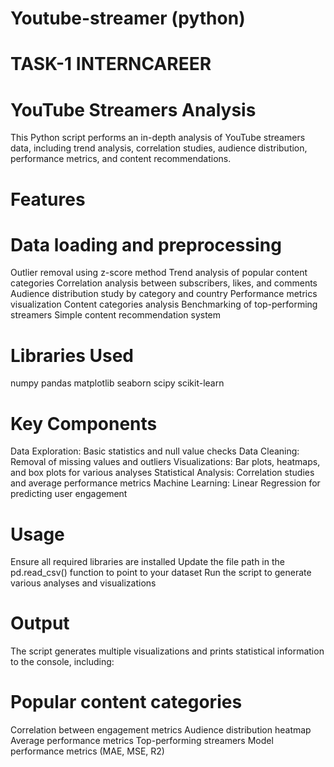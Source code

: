 # Youtube-streamer (python)
# TASK-1 INTERNCAREER 
# YouTube Streamers Analysis
This Python script performs an in-depth analysis of YouTube streamers data, including trend analysis, correlation studies, audience distribution, performance metrics, and content recommendations.
# Features

# Data loading and preprocessing
Outlier removal using z-score method
Trend analysis of popular content categories
Correlation analysis between subscribers, likes, and comments
Audience distribution study by category and country
Performance metrics visualization
Content categories analysis
Benchmarking of top-performing streamers
Simple content recommendation system

# Libraries Used
numpy
pandas
matplotlib
seaborn
scipy
scikit-learn

# Key Components

Data Exploration: Basic statistics and null value checks
Data Cleaning: Removal of missing values and outliers
Visualizations: Bar plots, heatmaps, and box plots for various analyses
Statistical Analysis: Correlation studies and average performance metrics
Machine Learning: Linear Regression for predicting user engagement

# Usage

Ensure all required libraries are installed
Update the file path in the pd.read_csv() function to point to your dataset
Run the script to generate various analyses and visualizations

# Output
The script generates multiple visualizations and prints statistical information to the console, including:

# Popular content categories
Correlation between engagement metrics
Audience distribution heatmap
Average performance metrics
Top-performing streamers
Model performance metrics (MAE, MSE, R2)
